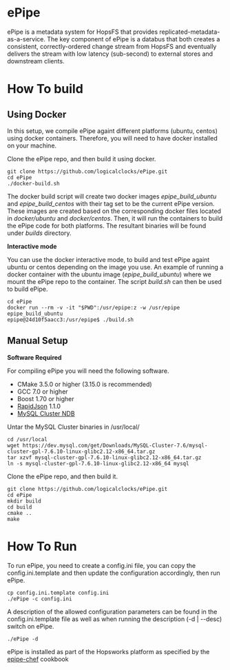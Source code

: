 # ePipe

ePipe is a metadata system for HopsFS that provides replicated-metadata-as-a-service. The key component of ePipe is a databus that both creates a consistent, correctly-ordered change stream from HopsFS and eventually delivers the stream with low latency (sub-second) to external stores and downstream clients. 


How To build
============

Using Docker
------------

In this setup, we compile ePipe againt different platforms (ubuntu, centos) using docker containers. Therefore, you will need to have docker installed on your machine.

Clone the ePipe repo, and then build it using docker.
```
git clone https://github.com/logicalclocks/ePipe.git
cd ePipe
./docker-build.sh
```

The docker build script will create two docker images _epipe_build_ubuntu_ and _epipe_build_centos_ with their tag set to be the current ePipe version. These images are created based on the corresponding docker files located in _docker/ubuntu_ and _docker/centos_.
Then, it will run the containers to build the ePipe code for both platforms. The resultant binaries will be found under _builds_ directory.

**Interactive mode**

You can use the docker interactive mode, to build and test ePipe againt ubuntu or centos depending on the image you use.
An example of running a docker container with the ubuntu image (_epipe_build_ubuntu_) where we mount the ePipe repo to the container. The script _build.sh_ can then be used to build ePipe. 

```
cd ePipe
docker run --rm -v -it "$PWD":/usr/epipe:z -w /usr/epipe epipe_build_ubuntu
epipe@24d10f5aacc3:/usr/epipe$ ./build.sh
```

Manual Setup
------------
**Software Required**

For compiling ePipe you will need the following software.

* CMake 3.5.0 or higher (3.15.0 is recommended)
* GCC 7.0 or higher
* Boost 1.70 or higher 
* [RapidJson](http://rapidjson.org/) 1.1.0
* [MySQL Cluster NDB](https://dev.mysql.com/downloads/cluster/)

Untar the MySQL Cluster binaries in /usr/local/
```
cd /usr/local
wget https://dev.mysql.com/get/Downloads/MySQL-Cluster-7.6/mysql-cluster-gpl-7.6.10-linux-glibc2.12-x86_64.tar.gz
tar xzvf mysql-cluster-gpl-7.6.10-linux-glibc2.12-x86_64.tar.gz
ln -s mysql-cluster-gpl-7.6.10-linux-glibc2.12-x86_64 mysql
```

Clone the ePipe repo, and then build it.
```
git clone https://github.com/logicalclocks/ePipe.git
cd ePipe
mkdir build
cd build
cmake ..
make
```

How To Run
============

To run ePipe, you need to create a config.ini file, you can copy the config.ini.template and then update the configuration accordingly, then run ePipe.

```
cp config.ini.template config.ini
./ePipe -c config.ini
```

A description of the allowed configuration parameters can be found in the config.ini.template file as well as when running the description (-d | --desc) switch on ePipe.
```
./ePipe -d
```

ePipe is installed as part of the Hopsworks platform as specified by the [epipe-chef](https://github.com/logicalclocks/epipe-chef) cookbook
